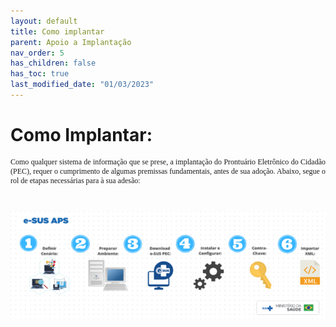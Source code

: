 ```yaml
---
layout: default
title: Como implantar
parent: Apoio a Implantação
nav_order: 5
has_children: false
has_toc: true
last_modified_date: "01/03/2023"
---
```


<style>
    p{
        text-align:justify;
        font-family:Verdana;
        font-size:12px;
    }    
</style>

<h1>Como Implantar:</h1>

<p>Como qualquer sistema de informação que se prese, a implantação do Prontuário Eletrônico do Cidadão (PEC),
requer o cumprimento de algumas premissas fundamentais, antes de sua adoção. Abaixo, segue o rol de etapas necessárias para à sua adesão: </p>
<br>

![](./media/como_implantar.PNG)

